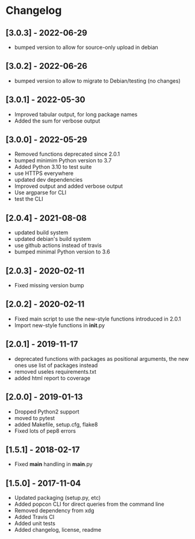 # Changelog

## [3.0.3] - 2022-06-29

* bumped version to allow for source-only upload in debian

## [3.0.2] - 2022-06-26

* bumped version to allow to migrate to Debian/testing (no changes)

## [3.0.1] - 2022-05-30

* Improved tabular output, for long package names
* Added the sum for verbose output

## [3.0.0] - 2022-05-29

* Removed functions deprecated since 2.0.1
* bumped minimim Python version to 3.7
* Added Python 3.10 to test suite
* use HTTPS everywhere
* updated dev dependencies
* Improved output and added verbose output
* Use argparse for CLI
* test the CLI

## [2.0.4] - 2021-08-08

* updated build system
* updated debian's build system
* use github actions instead of travis
* bumped minimal Python version to 3.6

## [2.0.3] - 2020-02-11

* Fixed missing version bump

## [2.0.2] - 2020-02-11

* Fixed main script to use the new-style functions introduced in 2.0.1
* Import new-style functions in __init__.py

## [2.0.1] - 2019-11-17

* deprecated functions with packages as positional arguments, the new ones use
  list of packages instead
* removed useles requirements.txt
* added html report to coverage


## [2.0.0] - 2019-01-13

* Dropped Python2 support
* moved to pytest
* added Makefile, setup.cfg, flake8
* Fixed lots of pep8 errors

## [1.5.1] - 2018-02-17

* Fixed __main__ handling in __main__.py

## [1.5.0] - 2017-11-04

* Updated packaging (setup.py, etc)
* Added popcon CLI for direct queries from the command line
* Removed dependency from xdg
* Added Travis CI
* Added unit tests
* Added changelog, license, readme

